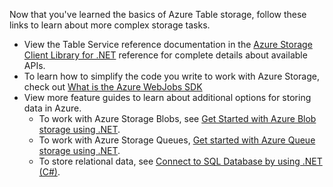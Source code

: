 Now that you've learned the basics of Azure Table storage, follow these links to learn about more complex storage tasks.

* View the Table Service reference documentation in the [Azure Storage Client Library for .NET](https://go.microsoft.com/fwlink/?LinkID=390731) reference for complete details about available APIs.
* To learn how to simplify the code you write to work with Azure Storage, check out [What is the Azure WebJobs SDK](https://github.com/Azure/azure-webjobs-sdk/wiki)
* View more feature guides to learn about additional options for storing data in Azure.
  * To work with Azure Storage Blobs, see [Get Started with Azure Blob storage using .NET](../articles/storage/blobs/storage-dotnet-how-to-use-blobs.md).
  * To work with Azure Storage Queues, [Get started with Azure Queue storage using .NET](../articles/storage/queues/storage-dotnet-how-to-use-queues.md).
  * To store relational data, see [Connect to SQL Database by using .NET (C#)](../articles/sql-database/sql-database-develop-dotnet-simple.md).

